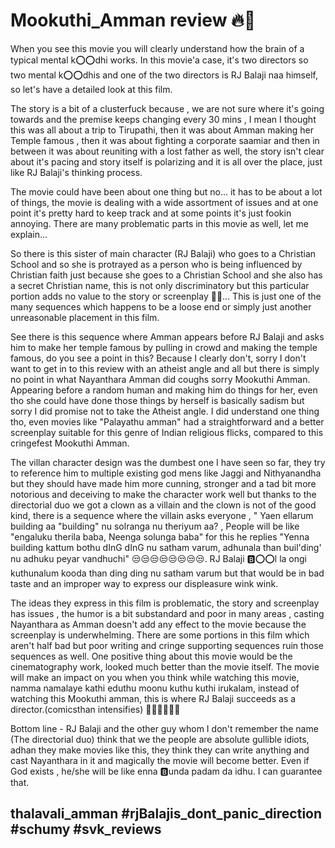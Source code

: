 # Mookuthi_Amman review 🔥💯

When you see this movie you will clearly understand how the brain of a typical mental k⭕⭕dhi works. In this movie'a case, it's two directors so two mental k⭕⭕dhis and one of the two directors is RJ Balaji naa himself, so let's have a detailed look at this film.

The story is a bit of a clusterfuck because , we are not sure where it's going towards and the premise keeps changing every 30 mins , I mean I thought this was all about a trip to Tirupathi, then it was about Amman making her Temple famous , then it was about fighting a corporate saamiar and then in between it was about reuniting with a lost father as well, the story isn't clear about it's pacing and story itself is polarizing and it is all over the place, just like RJ Balaji's thinking process. 

The movie could have been about one thing but no... it has to be about a lot of things, the movie is dealing with a wide assortment of issues and at one point it's pretty hard to keep track and at some points it's just fookin annoying. There are many problematic parts in this movie as well, let me explain...

So there is this sister of main character (RJ Balaji) who goes to a Christian School and so she is protrayed as a person who is being influenced by Christian faith just because she goes to a Christian School and she also has a secret Christian name, this is not only discriminatory but this particular portion adds no value to the story or screenplay 🤷‍♂️... This is just one of the many sequences which happens to be a loose end or simply just another unreasonable placement in this film. 

See there is this sequence where Amman appears before RJ Balaji and asks him to make her temple famous by pulling in crowd and making the temple famous, do you see a point in this? Because I clearly don't, sorry I don't want to get in to this review with an atheist angle and all but there is simply no point in what Nayanthara Amman did coughs sorry Mookuthi Amman. Appearing before a random human and making him do things for her, even tho she could have done those things by herself is basically sadism but sorry I did promise not to take the Atheist angle. I did understand one thing tho, even movies like "Palayathu amman" had a straightforward and a better screenplay suitable for this genre of Indian religious flicks, compared to this cringefest Mookuthi Amman.

The villan character design was the dumbest one I have seen so far, they try to reference him to multiple existing god mens like Jaggi and Nithyanandha but they should have made him more cunning, stronger and a tad bit more notorious and deceiving to make the character work well but thanks to the directorial duo we got a clown as a villain and the clown is not of the good kind, there is a sequence where the villain asks everyone , " Yaen ellarum building aa "building" nu solranga nu theriyum aa? , People will be like "engaluku therila baba, Neenga solunga baba" for this he replies "Yenna building kattum bothu dInG dInG nu satham varum, adhunala than buil'ding' nu adhuku peyar vandhuchi" 😒😒😒😒😒😒😒😒.
RJ Balaji 🅱️⭕⭕l la ongi kuthunalum kooda than ding ding nu satham varum but that would be in bad taste and an improper way to express our displeasure wink wink.

The ideas they express in this film is problematic, the story and screenplay has issues , the humor is a bit substandard and poor in many areas , casting Nayanthara as Amman doesn't add any effect to the movie because the screenplay is underwhelming. There are some portions in this film which aren't half bad but poor writing and cringe supporting sequences ruin those sequences as well. One positive thing about this movie would be the cinematography work, looked much better than the movie itself. The movie will make an impact on you when you think while watching this movie, namma namalaye kathi eduthu moonu kuthu kuthi irukalam, instead of watching this Mookuthi amman, this is where RJ Balaji succeeds as a director.(comicsthan intensifies) 🏃‍♂️🏃‍♂️🏃‍♂️

Bottom line - RJ Balaji and the other guy whom I don't remember the name (The directorial duo) think that we the people are absolute gullible idiots, adhan they make movies like this, they think they can write anything and cast Nayanthara in it and magically the movie will become better. Even if God exists , he/she will be like enna 🅱️unda padam da idhu. I can guarantee that. 

## thalavali_amman #rjBalajis_dont_panic_direction #schumy  #svk_reviews
